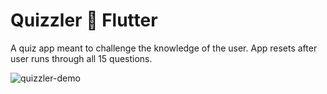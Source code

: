 # Quizzler :memo: Flutter

A quiz app meant to challenge the knowledge of the user. App resets after user runs through all 15 questions.

![quizzler-demo](https://user-images.githubusercontent.com/50670255/69887374-9f0c0600-12b4-11ea-8edd-c8d8fd910fb7.gif)
